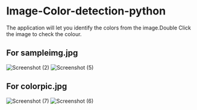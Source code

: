 # Image-Color-detection-python
The application will let you identify the colors from the image.Double Click the image to check the colour.

## For sampleimg.jpg
![Screenshot (2)](https://user-images.githubusercontent.com/23741325/167631733-694e62de-1f12-43c8-a191-3e2270188660.png)
![Screenshot (5)](https://user-images.githubusercontent.com/23741325/167631763-2cf6580d-9988-416a-a627-fa53f4052eeb.png)

## For colorpic.jpg
![Screenshot (7)](https://user-images.githubusercontent.com/23741325/167631797-c945e7de-7f54-40e7-b528-7ed0c8d04093.png)
![Screenshot (6)](https://user-images.githubusercontent.com/23741325/167631812-6ecee510-c349-4fc3-be7c-edae446ed7c2.png)
